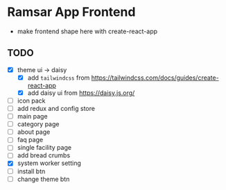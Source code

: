 # Ramsar App Frontend

- make frontend shape here with create-react-app

## TODO

- [x] theme ui -> daisy
  - [x] add `tailwindcss` from https://tailwindcss.com/docs/guides/create-react-app
  - [x] add daisy ui from https://daisy.js.org/
- [ ] icon pack
- [ ] add redux and config store
- [ ] main page
- [ ] category page
- [ ] about page
- [ ] faq page
- [ ] single facility page
- [ ] add bread crumbs
- [x] system worker setting
- [ ] install btn
- [ ] change theme btn
